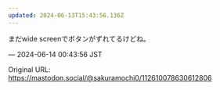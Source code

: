 ```yaml
---
updated: 2024-06-13T15:43:56.136Z
---
```


<p>まだwide screenでボタンがずれてるけどね。</p>

&mdash; 2024-06-14 00:43:56 JST

Original URL: https://mastodon.social/@sakuramochi0/112610078630612806

